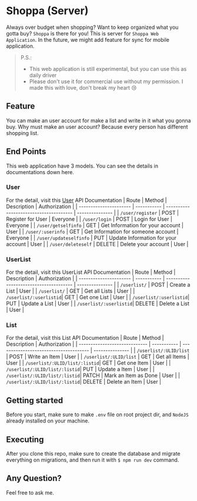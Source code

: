 # Shoppa (Server)

Always over budget when shopping? Want to keep organized what you gotta buy? `Shoppa` is there for you! This is server for `Shoppa Web Application`. In the future, we might add feature for sync for mobile application.

> P.S.: <br />
> - This web application is still experimental, but you can use this as daily driver<br />
> - Please don't use it for commercial use without my permission. I made this with love, don't break my heart 😢

## Feature

You can make an user account for make a list and write in it what you gonna buy. Why must make an user account? Because every person has different shopping list.

## End Points

This web application have 3 models. You can see the details in documentations down here.

### User
For the detail, visit this [User](https://github.com/Ralfarios/shoppa-server/blob/dev/docs/USER_API_DOC.md) API Documentation
| Route                  | Method      | Description                            | Authorization   |
| ---------------------- | ----------- | -------------------------------------- | --------------- |
| `/user/register`       | POST        | Register for User                      | Everyone        |
| `/user/login`          | POST        | Login for User                         | Everyone        |
| `/user/getselfinfo`    | GET         | Get Information for your account       | User            |
| `/user/:userinfo`      | GET         | Get Information for someone account    | Everyone        |
| `/user/updateselfinfo` | PUT         | Update Information for your account    | User            |
| `/user/deleteself`     | DELETE      | Delete your account                    | User            |

### UserList
For the detail, visit this UserList API Documentation
| Route                  | Method      | Description                            | Authorization   |
| ---------------------- | ----------- | -------------------------------------- | --------------- |
| `/userlist/`           | POST        | Create a List                          | User            |
| `/userlist/`           | GET         | Get all Lists                          | User            |
| `/userlist/:userlistid`| GET         | Get one List                           | User            |
| `/userlist/:userlistid`| PUT         | Update a List                          | User            |
| `/userlist/:userlistid`| DELETE      | Delete a List                          | User            |

### List
For the detail, visit this List API Documentation
| Route                         | Method      | Description                            | Authorization   |
| ----------------------------- | ----------- | -------------------------------------- | --------------- |
| `/userlist/:ULID/list`        | POST        | Write an Item                          | User            |
| `/userlist/:ULID/list`        | GET         | Get all Items                          | User            |
| `/userlist/:ULID/list/:listid`| GET         | Get one Item                           | User            |
| `/userlist/:ULID/list/:listid`| PUT         | Update a Item                          | User            |
| `/userlist/:ULID/list/:listid`| PATCH       | Mark an Item as Done                   | User            |
| `/userlist/:ULID/list/:listid`| DELETE      | Delete an Item                         | User            |

## Getting started
Before you start, make sure to make `.env` file on root project dir, and `NodeJS` already installed on your machine.

## Executing
After you clone this repo, make sure to create the database and migrate everything on migrations, and then run it with `$ npm run dev` command.

## Any Question?
Feel free to ask me.
